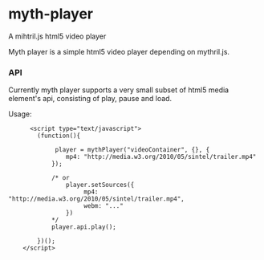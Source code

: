 # myth-player
A mihtril.js html5 video player

Myth player is a simple html5 video player depending on mythril.js.

### API

Currently myth player supports a very small subset of html5 media element's api, consisting of play, pause and load. 




Usage:
```
      <script type="text/javascript">
        (function(){

             player = mythPlayer("videoContainer", {}, {
                mp4: "http://media.w3.org/2010/05/sintel/trailer.mp4"
            });

            /* or 
                player.setSources({
                     mp4: "http://media.w3.org/2010/05/sintel/trailer.mp4",
                     webm: "..."
                })
            */
            player.api.play();

        })();
    </script>
```
